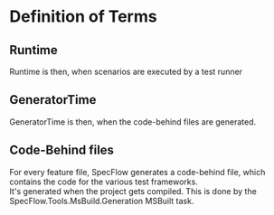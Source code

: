 # Definition of Terms

## Runtime

Runtime is then, when scenarios are executed by a test runner

## GeneratorTime

GeneratorTime is then, when the code-behind files are generated. 

## Code-Behind files

For every feature file, SpecFlow generates a code-behind file, which contains the code for the various test frameworks.  
It's generated when the project gets compiled. This is done by the SpecFlow.Tools.MsBuild.Generation MSBuilt task.

